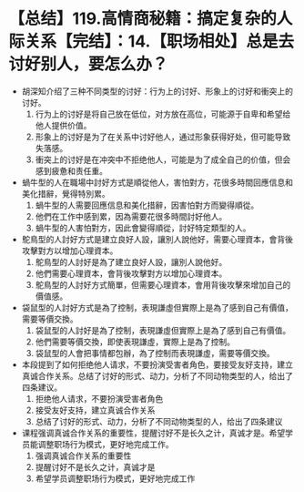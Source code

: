 # 【总结】119.高情商秘籍：搞定复杂的人际关系【完结】：14.【职场相处】总是去讨好别人，要怎么办？

-   胡深知介绍了三种不同类型的讨好：行为上的讨好、形象上的讨好和衝突上的讨好。
    1.  行为上的讨好是将自己放在低位，对方放在高位，可能源于自卑和希望给他人提供价值。
    2.  形象上的讨好是为了在关系中讨好他人，通过形象获得好处，但可能导致失落感。
    3.  衝突上的讨好是在冲突中不拒绝他人，可能是为了成全自己的价值，但会感到疲惫和责任重。
-   蝸牛型的人在職場中討好方式是順從他人，害怕對方，花很多時間回應信息和美化措辭，覺得特別累。
    1.  蝸牛型的人需要回應信息和美化措辭，因害怕對方而變得順從。
    2.  他們在工作中感到累，因為需要花很多時間討好他人。
    3.  蝸牛型的人害怕對方，因此會變得順從，討好特定類型的人。
-   鴕鳥型的人討好方式是建立良好人設，讓別人說他好，需要心理資本，會背後攻擊對方以增加心理資本。
    1.  鴕鳥型的人討好是為了建立良好人設，讓別人說他好。
    2.  他們需要心理資本，會背後攻擊對方以增加心理資本。
    3.  鴕鳥型的人討好方式簡單，但需要心理資本，會用背後攻擊來增加自己的價值感。
-   袋鼠型的人討好方式是為了控制，表現謙虛但實際上是為了感到自己有價值，需要等價交換。
    1.  袋鼠型的人討好是為了控制，表現謙虛但實際上是為了感到自己有價值。
    2.  他們需要等價交換，即使表現謙虛，實際上是為了控制。
    3.  袋鼠型的人會把事情都包辦，為了控制而表現謙虛，需要等價交換。
-   本段提到了如何拒绝他人请求，不要扮演受害者角色，要接受友好支持，建立真诚合作关系。总结了讨好的形式、动力，分析了不同动物类型的人，给出了四条建议。
    1.  拒绝他人请求，不要扮演受害者角色
    2.  接受友好支持，建立真诚合作关系
    3.  总结了讨好的形式、动力，分析了不同动物类型的人，给出了四条建议
-   课程强调真诚合作关系的重要性，提醒讨好不是长久之计，真诚才是。希望学员能调整职场行为模式，更好地完成工作。
    1.  强调真诚合作关系的重要性
    2.  提醒讨好不是长久之计，真诚才是
    3.  希望学员调整职场行为模式，更好地完成工作